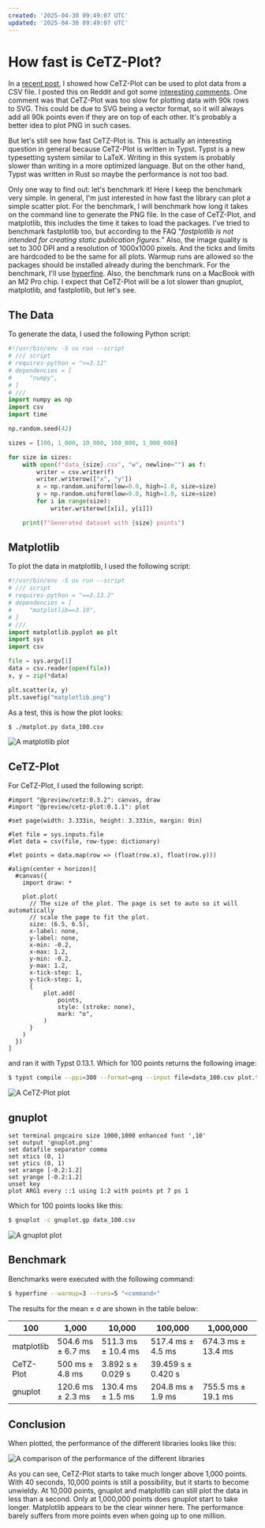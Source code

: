 ```yaml
---
created: '2025-04-30 09:49:07 UTC'
updated: '2025-04-30 09:49:07 UTC'
---
```


# How fast is CeTZ-Plot?

In a [recent post](/posts/11), I showed how CeTZ-Plot can be used to plot data from a CSV file.
I posted this on Reddit and got some
[interesting comments](https://www.reddit.com/r/rust/comments/1je5ef2/plotting_a_csv_file_with_typst_and_cetzplot/).
One comment was that CeTZ-Plot was too slow for plotting data with 90k rows to SVG.
This could be due to SVG being a vector format, so it will always add all 90k points even if they are on top of each other.
It's probably a better idea to plot PNG in such cases.

But let's still see how fast CeTZ-Plot is.
This is actually an interesting question in general because CeTZ-Plot is written in Typst.
Typst is a new typesetting system similar to LaTeX.
Writing in this system is probably slower than writing in a more optimized language.
But on the other hand, Typst was written in Rust so maybe the performance is not too bad.

Only one way to find out: let's benchmark it!
Here I keep the benchmark very simple.
In general, I'm just interested in how fast the library can plot a simple scatter plot.
For the benchmark, I will benchmark how long it takes on the command line to generate the PNG file.
In the case of CeTZ-Plot, and matplotlib, this includes the time it takes to load the packages.
I've tried to benchmark fastplotlib too, but according to the FAQ "_fastplotlib is not intended for creating _static_ publication figures._"
Also, the image quality is set to 300 DPI and a resolution of 1000x1000 pixels.
And the ticks and limits are hardcoded to be the same for all plots.
Warmup runs are allowed so the packages should be installed already during the benchmark.
For the benchmark, I'll use [hyperfine](https://github.com/sharkdp/hyperfine).
Also, the benchmark runs on a MacBook with an M2 Pro chip.
I expect that CeTZ-Plot will be a lot slower than gnuplot, matplotlib, and fastplotlib, but let's see.

## The Data

To generate the data, I used the following Python script:

```python
#!/usr/bin/env -S uv run --script
# /// script
# requires-python = ">=3.12"
# dependencies = [
#     "numpy",
# ]
# ///
import numpy as np
import csv
import time

np.random.seed(42)

sizes = [100, 1_000, 10_000, 100_000, 1_000_000]

for size in sizes:
    with open(f"data_{size}.csv", "w", newline="") as f:
        writer = csv.writer(f)
        writer.writerow(["x", "y"])
        x = np.random.uniform(low=0.0, high=1.0, size=size)
        y = np.random.uniform(low=0.0, high=1.0, size=size)
        for i in range(size):
            writer.writerow([x[i], y[i]])

    print(f"Generated dataset with {size} points")

```

## Matplotlib

To plot the data in matplotlib, I used the following script:

```python
#!/usr/bin/env -S uv run --script
# /// script
# requires-python = "==3.13.2"
# dependencies = [
#     "matplotlib==3.10",
# ]
# ///
import matplotlib.pyplot as plt
import sys
import csv

file = sys.argv[1]
data = csv.reader(open(file))
x, y = zip(*data)

plt.scatter(x, y)
plt.savefig("matplotlib.png")
```

As a test, this is how the plot looks:

```sh
$ ./matplot.py data_100.csv
```

![A matplotlib plot](/assets/cetz-plot-speed/matplotlib.png)

## CeTZ-Plot

For CeTZ-Plot, I used the following script:

```typ
#import "@preview/cetz:0.3.2": canvas, draw
#import "@preview/cetz-plot:0.1.1": plot

#set page(width: 3.333in, height: 3.333in, margin: 0in)

#let file = sys.inputs.file
#let data = csv(file, row-type: dictionary)

#let points = data.map(row => (float(row.x), float(row.y)))

#align(center + horizon)[
  #canvas({
    import draw: *

    plot.plot(
      // The size of the plot. The page is set to auto so it will automatically
      // scale the page to fit the plot.
      size: (6.5, 6.5),
      x-label: none,
      y-label: none,
      x-min: -0.2,
      x-max: 1.2,
      y-min: -0.2,
      y-max: 1.2,
      x-tick-step: 1,
      y-tick-step: 1,
      {
          plot.add(
              points,
              style: (stroke: none),
              mark: "o",
          )
      }
    )
  })
]
```

and ran it with Typst 0.13.1.
Which for 100 points returns the following image:

```sh
$ typst compile --ppi=300 --format=png --input file=data_100.csv plot.typ cetz.png
```

![A CeTZ-Plot plot](/files/9ab29757c5e361ee)

## gnuplot

```gnuplot
set terminal pngcairo size 1000,1000 enhanced font ',10'
set output 'gnuplot.png'
set datafile separator comma
set xtics (0, 1)
set ytics (0, 1)
set xrange [-0.2:1.2]
set yrange [-0.2:1.2]
unset key
plot ARG1 every ::1 using 1:2 with points pt 7 ps 1
```

Which for 100 points looks like this:

```sh
$ gnuplot -c gnuplot.gp data_100.csv
```

![A gnuplot plot](/files/ec68b44565699803)

## Benchmark

Benchmarks were executed with the following command:

```sh
$ hyperfine --warmup=3 --runs=5 "<command>"
```

The results for the mean ± σ are shown in the table below:

| 100 | 1,000 | 10,000 | 100,000 | 1,000,000 |
| --- | --- | --- | --- | --- |
| matplotlib | 504.6 ms ± 6.7 ms | 511.3 ms ± 10.4 ms | 517.4 ms ± 4.5 ms | 674.3 ms ± 13.4 ms | 2.078 s ± 0.005 s |
| CeTZ-Plot | 500 ms ± 4.8 ms | 3.892 s ± 0.029 s | 39.459 s ± 0.420 s | | |
| gnuplot | 120.6 ms ± 2.3 ms | 130.4 ms ± 1.5 ms | 204.8 ms ± 1.9 ms | 755.5 ms ± 19.1 ms | 6.239 s ± 0.061 s |

## Conclusion

When plotted, the performance of the different libraries looks like this:

![A comparison of the performance of the different libraries](/files/29fcea199c1ef439)

As you can see, CeTZ-Plot starts to take much longer above 1,000 points.
With 40 seconds, 10,000 points is still a possibility, but it starts to become unwieldy.
At 10,000 points, gnuplot and matplotlib can still plot the data in less than a second.
Only at 1,000,000 points does gnuplot start to take longer.
Matplotlib appears to be the clear winner here.
The performance barely suffers from more points even when going up to one million.


